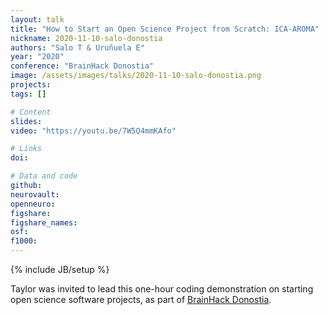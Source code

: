 ```yaml
---
layout: talk
title: "How to Start an Open Science Project from Scratch: ICA-AROMA"
nickname: 2020-11-10-salo-donostia
authors: "Salo T & Uruñuela E"
year: "2020"
conference: "BrainHack Donostia"
image: /assets/images/talks/2020-11-10-salo-donostia.png
projects:
tags: []

# Content
slides:
video: "https://youtu.be/7W5Q4mmKAfo"

# Links
doi:

# Data and code
github:
neurovault:
openneuro:
figshare:
figshare_names:
osf:
f1000:
---
```

{% include JB/setup %}

Taylor was invited to lead this one-hour coding demonstration on starting open science software projects, as part of [BrainHack Donostia](https://brainhack-donostia.github.io).
